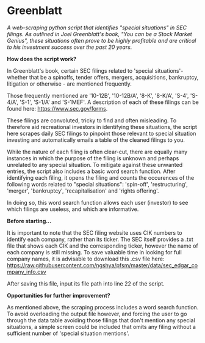 # Greenblatt
_A web-scraping python script that identifies "special situations" in SEC filings. As outlined in Joel Greenblatt's book, "You can be a Stock Market Genius", these situations often prove to be highly profitable and are critical to his investment success over the past 20 years._

**How does the script work?**

In Greenblatt's book, certain SEC filings related to 'special situations'- whether that be a spinoffs, tender offers, mergers, acquisitions, bankruptcy, litigation or otherwise - are mentioned frequently. 

Those frequently mentioned are '10-12B', '10-12B/A', '8-K', '8-K/A', 'S-4', 'S-4/A', 'S-1', 'S-1/A' and 'S-1MEF'. A description of each of these filings can be found here: https://www.sec.gov/forms.

These filings are convoluted, tricky to find and often misleading. To therefore aid recreational investors in identifying these situations, the script here scrapes daily SEC filings to pinpoint those relevant to special situation investing and automatically emails a table of the cleaned filings to you.

While the nature of each filing is often clear-cut, there are equally many instances in which the purpose of the filing is unknown and perhaps unrelated to any special situation. To mitigate against these unwanted entries, the script also includes a basic word search function. After identifying each filing, it opens the filing and counts the occurences of the following words related to "special situations": 'spin-off', 'restructuring', 'merger', 'bankruptcy', 'recapitalisation' and 'rights offering'.

In doing so, this word search function allows each user (investor) to see which filings are useless, and which are informative. 

**Before starting...**

It is important to note that the SEC filing website uses CIK numbers to identify each company, rather than its ticker. The SEC itself provides a .txt file that shows each CIK and the corresponding ticker, however the name of each company is still missing. To save valuable time in looking for full company names, it is advisable to download this .csv file here: https://raw.githubusercontent.com/ngshya/pfsm/master/data/sec_edgar_company_info.csv

After saving this file, input its file path into line 22 of the script.

**Opportunities for further improvement?**

As mentioned above, the scraping process includes a word search function. To avoid overloading the output file however, and forcing the user to go through the data table avoiding those filings that don't mention any special situations, a simple screen could be included that omits any filing without a sufficient number of 'special situation mentions'.
